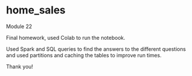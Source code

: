 # home_sales
Module 22

Final homework, used Colab to run the notebook.

Used Spark and SQL queries to find the answers to the different questions and used partitions and caching the tables to improve run times.

Thank you!
